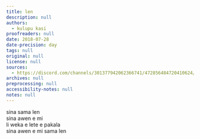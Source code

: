 ```yaml
---
title: len
description: null
authors:
  - kulupu kasi
proofreaders: null
date: 2018-07-28
date-precision: day
tags: null
original: null
license: null
sources:
  - https://discord.com/channels/301377942062366741/472856484720410624/472856713003925505
archives: null
preprocessing: null
accessibility-notes: null
notes: null
---
```


sina sama len  \
sina awen e mi  \
li weka e lete e pakala  \
sina awen e mi sama len
